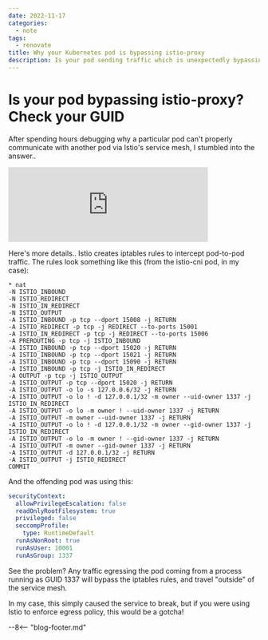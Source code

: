 ```yaml
---
date: 2022-11-17
categories:
  - note
tags:
  - renovate
title: Why your Kubernetes pod is bypassing istio-proxy
description: Is your pod sending traffic which is unexpectedly bypassing istio-proxy? Check your GUID isn't set to 1337!
---
```


# Is your pod bypassing istio-proxy? Check your GUID

After spending hours debugging why a particular pod can't properly communicate with another pod via Istio's service mesh, I stumbled into the answer..

<!-- more -->

<iframe src="https://so.fnky.nz/@funkypenguin/109356967728428702/embed" class="mastodon-embed" style="max-width: 100%; border: 0" width="400" allowfullscreen="allowfullscreen"></iframe><script src="https://so.fnky.nz/embed.js" async="async"></script>

Here's more details.. Istio creates iptables rules to intercept pod-to-pod traffic. The rules look something like this (from the istio-cni pod, in my case):

```text
* nat
-N ISTIO_INBOUND
-N ISTIO_REDIRECT
-N ISTIO_IN_REDIRECT
-N ISTIO_OUTPUT
-A ISTIO_INBOUND -p tcp --dport 15008 -j RETURN
-A ISTIO_REDIRECT -p tcp -j REDIRECT --to-ports 15001
-A ISTIO_IN_REDIRECT -p tcp -j REDIRECT --to-ports 15006
-A PREROUTING -p tcp -j ISTIO_INBOUND
-A ISTIO_INBOUND -p tcp --dport 15020 -j RETURN
-A ISTIO_INBOUND -p tcp --dport 15021 -j RETURN
-A ISTIO_INBOUND -p tcp --dport 15090 -j RETURN
-A ISTIO_INBOUND -p tcp -j ISTIO_IN_REDIRECT
-A OUTPUT -p tcp -j ISTIO_OUTPUT
-A ISTIO_OUTPUT -p tcp --dport 15020 -j RETURN
-A ISTIO_OUTPUT -o lo -s 127.0.0.6/32 -j RETURN
-A ISTIO_OUTPUT -o lo ! -d 127.0.0.1/32 -m owner --uid-owner 1337 -j ISTIO_IN_REDIRECT
-A ISTIO_OUTPUT -o lo -m owner ! --uid-owner 1337 -j RETURN
-A ISTIO_OUTPUT -m owner --uid-owner 1337 -j RETURN
-A ISTIO_OUTPUT -o lo ! -d 127.0.0.1/32 -m owner --gid-owner 1337 -j ISTIO_IN_REDIRECT
-A ISTIO_OUTPUT -o lo -m owner ! --gid-owner 1337 -j RETURN
-A ISTIO_OUTPUT -m owner --gid-owner 1337 -j RETURN
-A ISTIO_OUTPUT -d 127.0.0.1/32 -j RETURN
-A ISTIO_OUTPUT -j ISTIO_REDIRECT
COMMIT
```

And the offending pod was using this:

```yaml
securityContext:
  allowPrivilegeEscalation: false
  readOnlyRootFilesystem: true
  privileged: false
  seccompProfile:
    type: RuntimeDefault   
  runAsNonRoot: true
  runAsUser: 10001
  runAsGroup: 1337
```

See the problem? Any traffic egressing the pod coming from a process running as GUID 1337 will bypass the iptables rules, and travel "outside" of the service mesh.

In my case, this simply caused the service to break, but if you were using Istio to enforce egress policy, this would be a gotcha!

[^1]: It turns out this was an old istio configuration no longer required in current versions

--8<-- "blog-footer.md"
